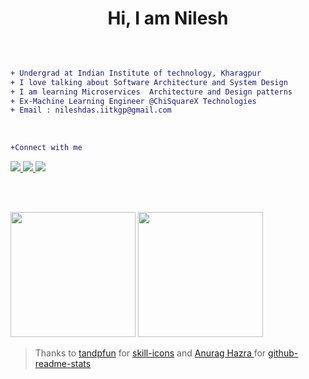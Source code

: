 <h1 align="center">Hi, I am Nilesh </h1>

</br>

```diff

+ Undergrad at Indian Institute of technology, Kharagpur
+ I love talking about Software Architecture and System Design   
+ I am learning Microservices  Architecture and Design patterns   
+ Ex-Machine Learning Engineer @ChiSquareX Technologies  
+ Email : nileshdas.iitkgp@gmail.com  

```
</br>

```diff
+Connect with me
```


<a href="https://www.linkedin.com/in/nilesh-kumar-05/" >
<img src="https://skillicons.dev/icons?i=linkedin&theme=light" />
</a>
<a href="https://stackoverflow.com/users/19338249/imnotrobot">
  <img src="https://skillicons.dev/icons?i=stackoverflow&theme=light" />
</a>
<a href="https://twitter.com/kumarni43298541">
  <img src="https://skillicons.dev/icons?i=twitter&theme=light" />
</a>


</br>
<!-- 
```diff
+My Skills
```
[![My Skills](https://skills.thijs.gg/icons?i=python,c,cpp,java,go,javascript,pytorch,tensorflow,flask,django,aws,firebase,react,nodejs,redis,mongodb,git,linux&theme=light)](https://skills.thijs.gg)
 -->
<!--
[![My Skills](https://skillicons.dev/icons?i=pytorch,tensorflow,flask,django,aws,firebase&theme=light)](https://skillicons.dev)
[![My Skills](https://skillicons.dev/icons?i=react,nodejs,redis,mongodb,git,linux&theme=light)](https://skillicons.dev)
-->




</br></br>
<p float="left">
  <img height="200em" src="https://github-readme-stats-7wp4.vercel.app/api?username=nilesh05apr&count_private=true&show_icons=true&theme=vue" />
  <img height="200em" src="https://github-readme-stats-7wp4.vercel.app/api/top-langs/?username=nilesh05apr&hide=jupyter%20notebook,html&theme=vue" />
</p>






> Thanks to <a href="https://github.com/tanpfun">tandpfun</a> for <a href="https://github.com/tandpfun/skill-icons">skill-icons</a> and <a href="https://github.com/anuraghazra"> Anurag Hazra </a> for <a href="https://github.com/anuraghazra/github-readme-stats">github-readme-stats</a>
